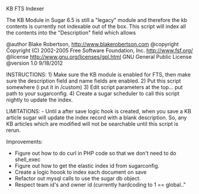 KB FTS Indexer

The KB Module in Sugar 6.5 is still a "legacy" module and therefore the kb contents is currently not indexable
out of the box.  This script will index all the contents into the "Description" field which allows
 
@author Blake Robertson, http://www.blakerobertson.com
@copyright Copyright (C) 2002-2005 Free Software Foundation, Inc. http://www.fsf.org/
@license http://www.gnu.org/licenses/gpl.html GNU General Public License
@version 1.0 9/18/2012

  
  INSTRUCTIONS:
    1) Make sure the KB module is enabled for FTS, then make sure the description field and name fields are enabled.
    2) Put this script somewhere (i put it in /custom)
    3) Edit script parameters at the top... put path to your sugarconfig.
    4) Create a sugar scheduler to call this script nightly to update the index.
 
  LIMITATIONS:
    - Until a after save logic hook is created, when you save a KB article sugar will update the index record with a blank
      description.  So, any KB articles which are modified will not be searchable until this script is rerun.
 
   Improvements:
   - Figure out how to do curl in PHP code so that we don't need to do shell_exec
   - Figure out how to get the elastic index id from sugarconfig.
   - Create a logic hoook to index each document on save
   - Refactor out mysql calls to use the sugar db object.
   - Respect team id's and owner id (currently hardcoding to 1 == global.."